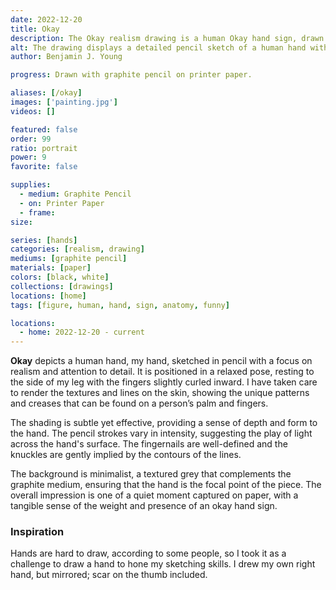 ```yaml
---
date: 2022-12-20
title: Okay
description: The Okay realism drawing is a human Okay hand sign, drawn with graphite pencil.
alt: The drawing displays a detailed pencil sketch of a human hand with a gentle curvature of the fingers and intricate line work that captures the texture of the skin.
author: Benjamin J. Young

progress: Drawn with graphite pencil on printer paper.

aliases: [/okay]
images: ['painting.jpg']
videos: []

featured: false
order: 99
ratio: portrait
power: 9
favorite: false

supplies:
  - medium: Graphite Pencil
  - on: Printer Paper
  - frame: 
size: 

series: [hands]
categories: [realism, drawing]
mediums: [graphite pencil]
materials: [paper]
colors: [black, white]
collections: [drawings]
locations: [home]
tags: [figure, human, hand, sign, anatomy, funny]

locations:
  - home: 2022-12-20 - current
---
```


**Okay** depicts a human hand, my hand, sketched in pencil with a focus on realism and attention to detail. It is positioned in a relaxed pose, resting to the side of my leg with the fingers slightly curled inward. I have taken care to render the textures and lines on the skin, showing the unique patterns and creases that can be found on a person’s palm and fingers.

<!--more-->

The shading is subtle yet effective, providing a sense of depth and form to the hand. The pencil strokes vary in intensity, suggesting the play of light across the hand's surface. The fingernails are well-defined and the knuckles are gently implied by the contours of the lines.

The background is minimalist, a textured grey that complements the graphite medium, ensuring that the hand is the focal point of the piece. The overall impression is one of a quiet moment captured on paper, with a tangible sense of the weight and presence of an okay hand sign.

### Inspiration ###

Hands are hard to draw, according to some people, so I took it as a challenge to draw a hand to hone my sketching skills. I drew my own right hand, but mirrored; scar on the thumb included.